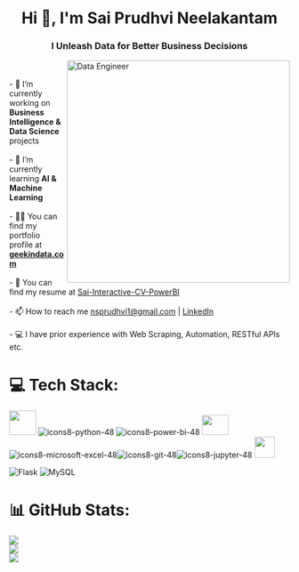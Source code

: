 <h1 align="center">Hi 👋, I'm Sai Prudhvi Neelakantam</h1>
<h3 align="center">I Unleash Data for Better Business Decisions</h3><img align = "right" alt="Data Engineer" width="400" src="https://miro.medium.com/max/1400/1*a-HMfeg5w-W02Nrw21iPtg.gif"><br><br>- 🔭 I’m currently working on <b>Business Intelligence & Data Science</b> projects<br><br>- 🌱 I’m currently learning <b>AI & Machine Learning</b><br><br>- 👨‍💻 You can find my portfolio profile at <b><a href="https://geekindata.com" target="_blank">geekindata.com</a></b><br><br>- 📄 You can find my resume at <a href="https://sai-interactive-resume.crd.co/" target="_blank">Sai-Interactive-CV-PowerBI</a><br><br>- 📫 How to reach me <a href="mailto:nsprudhvi1@gmail.com?cc=nsprudhvi@icloud.com&subject=Contact%3A%20Sai%20Prudhvi%20Neelakantam">nsprudhvi1@gmail.com</a> | <a href="https://linkedin.com/in/saiprudhvineelakantam" target="_blank">LinkedIn</a><br><br>- 💻 I have prior experience with Web Scraping, Automation, RESTful APIs etc.


# 💻 Tech Stack:
<img src="https://user-images.githubusercontent.com/48961406/219240161-210084d4-c52c-4fa9-aacd-2bdb31d7a5c9.png" width="48" height="44" /> ![icons8-python-48](https://user-images.githubusercontent.com/54446705/205910414-1073cec0-f694-4364-af38-77e1a8b617f3.png) ![icons8-power-bi-48](https://user-images.githubusercontent.com/54446705/205910976-7819d3ce-b535-4aa9-a594-89df5d5d49d0.png) <img src="https://user-images.githubusercontent.com/48961406/219238153-61292b88-3ac1-4c0d-b587-4698f6035380.png" width="48" height="36" />  ![icons8-microsoft-excel-48](https://user-images.githubusercontent.com/54446705/205911135-0b6e8353-8a83-440c-aa8c-7ba8eb4d3be1.png)![icons8-git-48](https://user-images.githubusercontent.com/54446705/205911285-621bfd89-b411-4479-b386-8f80c483dc41.png)![icons8-jupyter-48](https://user-images.githubusercontent.com/54446705/205911361-99aafe55-d3c1-4eaa-821f-0f2869eb55ac.png) <img src="https://user-images.githubusercontent.com/48961406/219239063-2d7cd09f-1cff-4443-bf35-83c42a2a22ef.png" width="36" height="38" />

![Flask](https://img.shields.io/badge/flask-%23000.svg?style=flat&logo=flask&logoColor=white) ![MySQL](https://img.shields.io/badge/mysql-%2300f.svg?style=flat&logo=mysql&logoColor=white)


# 📊 GitHub Stats:
![](https://github-readme-stats.vercel.app/api?username=geekindata&theme=default&hide_border=false&include_all_commits=false&count_private=true)<br/>
![](https://github-readme-streak-stats.herokuapp.com/?user=geekindata&theme=default&hide_border=false)<br/>
![](https://github-readme-stats.vercel.app/api/top-langs/?username=geekindata&theme=default&hide_border=false&include_all_commits=true&count_private=true&layout=compact)
